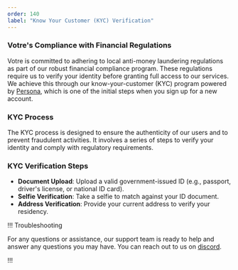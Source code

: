 ```yaml
---
order: 140
label: "Know Your Customer (KYC) Verification"
---
```


### Votre's Compliance with Financial Regulations

Votre is committed to adhering to local anti-money laundering regulations as part of our robust financial compliance program. These regulations require us to verify your identity before granting full access to our services. We achieve this through our know-your-customer (KYC) program powered by [Persona](https://withpersona.com/), which is one of the initial steps when you sign up for a new account.

### KYC Process

The KYC process is designed to ensure the authenticity of our users and to prevent fraudulent activities. It involves a series of steps to verify your identity and comply with regulatory requirements.

### KYC Verification Steps

- **Document Upload**: Upload a valid government-issued ID (e.g., passport, driver's license, or national ID card).
- **Selfie Verification**: Take a selfie to match against your ID document.
- **Address Verification**: Provide your current address to verify your residency.

!!! Troubleshooting

For any questions or assistance, our support team is ready to help and answer any questions you may have. You can reach out to us on [discord](https://discord.gg/hYjBBSp4Q4).

!!!
